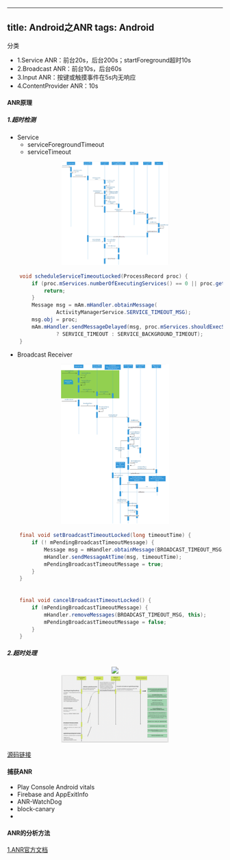---
title: Android之ANR
tags: Android
-------------

分类

+ 1.Service ANR：前台20s，后台200s；startForeground超时10s
+ 2.Broadcast ANR：前台10s，后台60s
+ 3.Input ANR：按键或触摸事件在5s内无响应
+ 4.ContentProvider ANR：10s

####  ANR原理
##### 1.超时检测

+ Service
  - serviceForegroundTimeout
  - serviceTimeout
<center>
    <img src="../images/android-basic-anr-service.png" width="50%"/>
</center>

```java
    void scheduleServiceTimeoutLocked(ProcessRecord proc) {
        if (proc.mServices.numberOfExecutingServices() == 0 || proc.getThread() == null) {
            return;
        }
        Message msg = mAm.mHandler.obtainMessage(
                ActivityManagerService.SERVICE_TIMEOUT_MSG);
        msg.obj = proc;
        mAm.mHandler.sendMessageDelayed(msg, proc.mServices.shouldExecServicesFg()
                ? SERVICE_TIMEOUT : SERVICE_BACKGROUND_TIMEOUT);
    }
```

+ Broadcast Receiver
<center>
    <img src="../images/android-basic-anr-broadcast-receiver.png" width="50%"/>
</center>

```java
    final void setBroadcastTimeoutLocked(long timeoutTime) {
        if (! mPendingBroadcastTimeoutMessage) {
            Message msg = mHandler.obtainMessage(BROADCAST_TIMEOUT_MSG, this);
            mHandler.sendMessageAtTime(msg, timeoutTime);
            mPendingBroadcastTimeoutMessage = true;
        }
    }
    
    
    final void cancelBroadcastTimeoutLocked() {
        if (mPendingBroadcastTimeoutMessage) {
            mHandler.removeMessages(BROADCAST_TIMEOUT_MSG, this);
            mPendingBroadcastTimeoutMessage = false;
        }
    }
```

##### 2.超时处理
<center>
    <img src="../images/android-basic-anr-uml.png" width="50%"/>
</center>

<center>
    <img src="../images/android-basic-anr-sequence.png" width="50%"/>
</center>



[源码链接](https://cs.android.com/search?q=ANRHelper&sq=&ss=android%2Fplatform%2Fsuperproject)


#### 捕获ANR

+ Play Console Android vitals
+ Firebase and AppExitInfo
+ ANR-WatchDog
+ block-canary
+ 

#### ANR的分析方法



[1.ANR官方文档](https://developer.android.com/topic/performance/vitals/anr)
[](https://medium.com/okcredit/how-we-reduced-our-anr-by-three-times-d9ae0b41ad94)